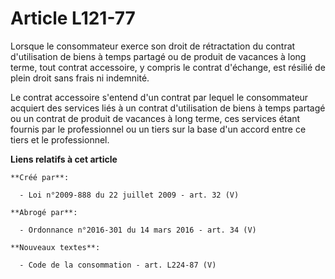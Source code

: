 # Article L121-77

Lorsque le consommateur exerce son droit de rétractation du contrat d'utilisation de biens à temps partagé ou de produit de
vacances à long terme, tout contrat accessoire, y compris le contrat d'échange, est résilié de plein droit sans frais ni
indemnité. 

Le contrat accessoire s'entend d'un contrat par lequel le consommateur acquiert des services liés à un contrat d'utilisation
de biens à temps partagé ou un contrat de produit de vacances à long terme, ces services étant fournis par le professionnel
ou un tiers sur la base d'un accord entre ce tiers et le professionnel.

**Liens relatifs à cet article**

	**Créé par**:

	  - Loi n°2009-888 du 22 juillet 2009 - art. 32 (V)

	**Abrogé par**:

	  - Ordonnance n°2016-301 du 14 mars 2016 - art. 34 (V)

	**Nouveaux textes**:

	  - Code de la consommation - art. L224-87 (V)
